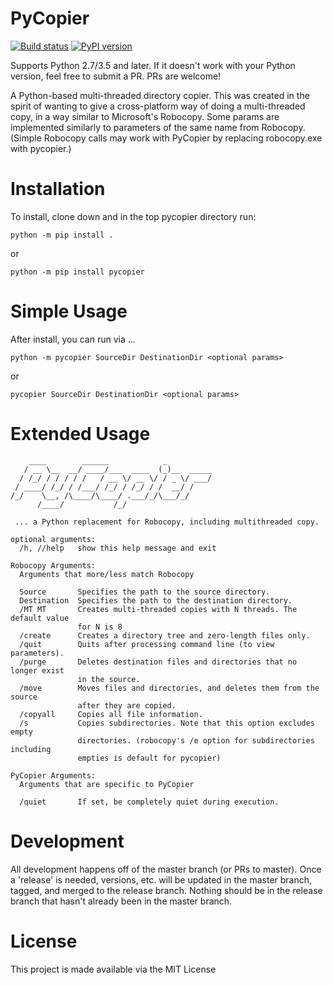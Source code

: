 # PyCopier
[![Build status](https://csm10495.visualstudio.com/pycopier/_apis/build/status/pycopier-CI)](https://csm10495.visualstudio.com/pycopier/_build/latest?definitionId=5) [![PyPI version](https://badge.fury.io/py/pycopier.svg)](https://badge.fury.io/py/pycopier)

Supports Python 2.7/3.5 and later. If it doesn't work with your Python version, feel free to submit a PR. PRs are welcome!

A Python-based multi-threaded directory copier. This was created in the spirit of wanting to give a cross-platform way of doing a multi-threaded copy, in a way similar to Microsoft's Robocopy. Some params are implemented similarly to parameters of the same name from Robocopy. (Simple Robocopy calls may work with PyCopier by replacing robocopy.exe with pycopier.)

# Installation

To install, clone down and in the top pycopier directory run:

```
python -m pip install .
```
or
```
python -m pip install pycopier
```

# Simple Usage

After install, you can run via  ...

```
python -m pycopier SourceDir DestinationDir <optional params>
```
or
```
pycopier SourceDir DestinationDir <optional params>
```

# Extended Usage

```
    ____        ______            _
   / __ \__  __/ ____/___  ____  (_)__  _____
  / /_/ / / / / /   / __ \/ __ \/ / _ \/ ___/
 / ____/ /_/ / /___/ /_/ / /_/ / /  __/ /
/_/    \__, /\____/\____/ .___/_/\___/_/
      /____/           /_/

 ... a Python replacement for Robocopy, including multithreaded copy.

optional arguments:
  /h, //help   show this help message and exit

Robocopy Arguments:
  Arguments that more/less match Robocopy

  Source       Specifies the path to the source directory.
  Destination  Specifies the path to the destination directory.
  /MT MT       Creates multi-threaded copies with N threads. The default value
               for N is 8
  /create      Creates a directory tree and zero-length files only.
  /quit        Quits after processing command line (to view parameters).
  /purge       Deletes destination files and directories that no longer exist
               in the source.
  /move        Moves files and directories, and deletes them from the source
               after they are copied.
  /copyall     Copies all file information.
  /s           Copies subdirectories. Note that this option excludes empty
               directories. (robocopy's /e option for subdirectories including
               empties is default for pycopier)

PyCopier Arguments:
  Arguments that are specific to PyCopier

  /quiet       If set, be completely quiet during execution.
```

# Development

All development happens off of the master branch (or PRs to master). Once a 'release' is needed, versions, etc. will be updated in the master branch, tagged, and merged to the release branch. Nothing should be in the release branch that hasn't already been in the master branch.

# License
This project is made available via the MIT License
